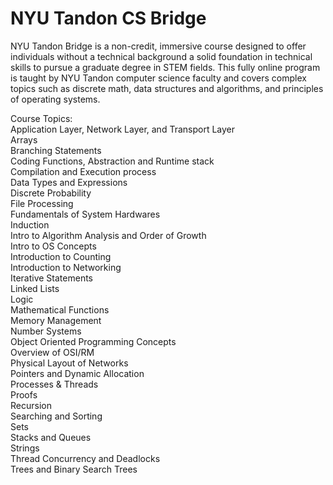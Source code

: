 # NYU Tandon CS Bridge
 
NYU Tandon Bridge is a non-credit, immersive course designed to offer individuals without a technical background a solid foundation in technical skills to pursue a graduate degree in STEM fields. This fully online program is taught by NYU Tandon computer science faculty and covers complex topics such as discrete math, data structures and algorithms, and principles of operating systems.

Course Topics:<br>
Application Layer, Network Layer, and Transport Layer<br>
Arrays <br>
Branching Statements <br>
Coding Functions, Abstraction and Runtime stack <br>
Compilation and Execution process <br>
Data Types and Expressions <br>
Discrete Probability <br>
File Processing<br>
Fundamentals of System Hardwares<br>
Induction<br>
Intro to Algorithm Analysis and Order of Growth<br>
Intro to OS Concepts<br>
Introduction to Counting<br>
Introduction to Networking<br>
Iterative Statements<br>
Linked Lists<br>
Logic<br>
Mathematical Functions<br>
Memory Management<br>
Number Systems<br>
Object Oriented Programming Concepts<br>
Overview of OSI/RM<br>
Physical Layout of Networks<br>
Pointers and Dynamic Allocation<br>
Processes & Threads<br>
Proofs<br>
Recursion<br>
Searching and Sorting<br>
Sets<br>
Stacks and Queues<br>
Strings<br>
Thread Concurrency and Deadlocks<br>
Trees and Binary Search Trees<br>
